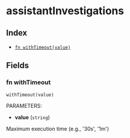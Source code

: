 # assistantInvestigations



## Index

* [`fn withTimeout(value)`](#fn-withtimeout)

## Fields

### fn withTimeout

```jsonnet
withTimeout(value)
```

PARAMETERS:

* **value** (`string`)

Maximum execution time (e.g., '30s', '1m')